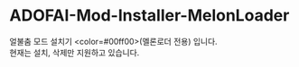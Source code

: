 # ADOFAI-Mod-Installer-MelonLoader
얼불춤 모드 설치기 <color=#00ff00>(멜론로더 전용)</color> 입니다.<br>
현재는 설치, 삭제만 지원하고 있습니다.
